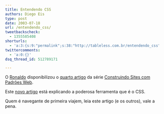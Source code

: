 ```yaml
---
title: Entendendo CSS
authors: Diego Eis
type: post
date: 2003-07-18
url: /entendendo_css/
tweetbackscheck:
  - 1355585408
shorturls:
  - 'a:3:{s:9:"permalink";s:38:"http://tableless.com.br/entendendo_css";s:7:"tinyurl";s:26:"http://tinyurl.com/45xnyxc";s:4:"isgd";s:19:"http://is.gd/yQ7dh9";}'
twittercomments:
  - 'a:0:{}'
dsq_thread_id: 512789171

---
```

O [Ronaldo][1] disponibilizou o [quarto artigo][2] da série [Construindo Sites com Padrões Web][3].
              
Este [novo artigo][2] está explicando a poderosa ferramenta que é o CSS. 
              
Quem é navegante de primeira viajem, leia este artigo (e os outros), vale a pena.

 [1]: http://reflectivesurface.com/weblog-br/ "Superfície Reflexiva"
 [2]: http://kb.reflectivesurface.com/br/artigos/sitesComPadroesWeb/entendendoCSS "Construindo Sites com Padrões Web: Entendendo CSS"
 [3]: http://kb.reflectivesurface.com/br/artigos/sitesComPadroesWeb/ "Construindo Sites com Padrões Web"